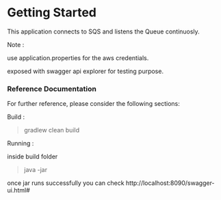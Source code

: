 # Getting Started

This application connects to SQS and listens the Queue continuosly.

Note :

use application.properties for the aws credentials.

exposed with swagger api explorer for testing purpose.


### Reference Documentation
For further reference, please consider the following sections:

Build :

> gradlew clean build


Running :

inside build folder

> java -jar <jarName> 

once jar runs successfully you can check  http://localhost:8090/swagger-ui.html#

